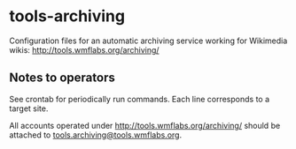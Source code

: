 tools-archiving
===============

Configuration files for an automatic archiving service working for Wikimedia wikis:
http://tools.wmflabs.org/archiving/

Notes to operators
-------------------
See crontab for periodically run commands. Each line corresponds to a target site.

All accounts operated under http://tools.wmflabs.org/archiving/ should be attached to tools.archiving@tools.wmflabs.org.
